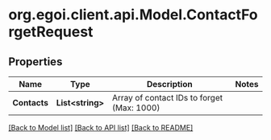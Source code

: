 
# org.egoi.client.api.Model.ContactForgetRequest

## Properties

Name | Type | Description | Notes
------------ | ------------- | ------------- | -------------
**Contacts** | **List&lt;string&gt;** | Array of contact IDs to forget (Max: 1000) | 

[[Back to Model list]](../README.md#documentation-for-models)
[[Back to API list]](../README.md#documentation-for-api-endpoints)
[[Back to README]](../README.md)

